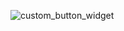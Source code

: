 ![custom_button_widget](https://github.com/1812340/flutter_custom_button_widget/assets/75122165/25783a60-b6c8-467f-934a-4d43113c307b)
